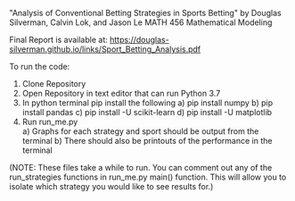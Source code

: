 "Analysis of Conventional Betting Strategies in Sports Betting"
    by Douglas Silverman, Calvin Lok, and Jason Le
    MATH 456 Mathematical Modeling

Final Report is available at: 
https://douglas-silverman.github.io/links/Sport_Betting_Analysis.pdf



To run the code:

1) Clone Repository
2) Open Repository in text editor that can run Python 3.7
3) In python terminal pip install the following
    a) pip install numpy
    b) pip install pandas
    c) pip install -U scikit-learn
    d) pip install -U matplotlib
4) Run run_me.py         
    a) Graphs for each strategy and sport should be output from the terminal
    b) There should also be printouts of the performance in the terminal

(NOTE: These files take a while to run. You can comment out any of the run_strategies functions in run_me.py main() function. This will allow you to isolate which strategy you would like to see results for.)